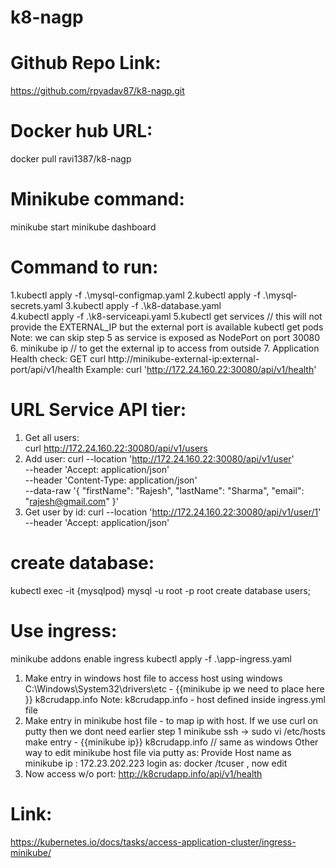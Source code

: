 # k8-nagp

Github Repo Link:
===============
https://github.com/rpyadav87/k8-nagp.git

Docker hub URL:
==============
docker pull ravi1387/k8-nagp

Minikube command:
================
minikube start
minikube dashboard

Command to run:
===============
1.kubectl apply -f .\mysql-configmap.yaml
2.kubectl apply -f .\mysql-secrets.yaml
3.kubectl apply -f .\k8-database.yaml   
4.kubectl apply -f .\k8-serviceapi.yaml
5.kubectl get services // this will not provide the EXTERNAL_IP but the external port is available kubectl get pods  
Note: we can skip step 5 as service is exposed as NodePort on port 30080 
6. minikube ip // to get the external ip to access from outside
7. Application Health check:
GET curl http://minikube-external-ip:external-port/api/v1/health
Example: curl 'http://172.24.160.22:30080/api/v1/health'

URL Service API tier:
===================

1. Get all users:  
   curl http://172.24.160.22:30080/api/v1/users
2. Add user:
   curl --location 'http://172.24.160.22:30080/api/v1/user' \
   --header 'Accept: application/json' \
   --header 'Content-Type: application/json' \
   --data-raw '{
   "firstName": "Rajesh",
   "lastName": "Sharma",
   "email": "rajesh@gmail.com"
   }'
3. Get user by id:
   curl --location 'http://172.24.160.22:30080/api/v1/user/1' \
   --header 'Accept: application/json'

create database:
================
kubectl exec -it {mysqlpod}
mysql -u root -p root
create database users;

Use ingress:
=============
minikube addons enable ingress kubectl apply -f .\app-ingress.yaml

1. Make entry in windows host file to access host using windows C:\Windows\System32\drivers\etc -
   {{minikube ip we need to place here }} k8crudapp.info Note: k8crudapp.info - host defined inside
   ingress.yml file
2. Make entry in minikube host file - to map ip with host. If we use curl on putty then we dont need
   earlier step 1 minikube ssh -> sudo vi /etc/hosts  
   make entry - {{minikube ip}} k8crudapp.info // same as windows Other way to edit minikube host
   file via putty as:
   Provide Host name as minikube ip : 172.23.202.223 login as: docker /tcuser , now edit
3. Now access w/o port: http://k8crudapp.info/api/v1/health

Link:
=======
https://kubernetes.io/docs/tasks/access-application-cluster/ingress-minikube/
